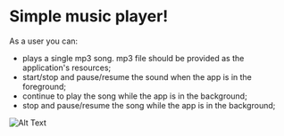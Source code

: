 # Simple music player!

As a user you can: 
- plays a single mp3 song. mp3 file should be provided as the application's resources; 
- start/stop and pause/resume the sound when the app is in the foreground; 
- continue to play the song while the app is in the background; 
- stop and pause/resume the song while the app is in the background; 


![Alt Text](https://media.giphy.com/media/2vpbrQ4doqF8ZH2Oly/giphy.gif)
